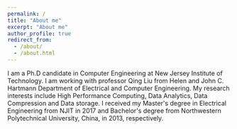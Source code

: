 ```yaml
---
permalink: /
title: "About me"
excerpt: "About me"
author_profile: true
redirect_from: 
  - /about/
  - /about.html
---
```

I am a Ph.D candidate in Computer Engineering at New Jersey Institute of Technology. I am working with professor Qing Liu from Helen and John C. Hartmann Department of Electrical and Computer Engineering. My research interests include High Performance Computing, Data Analytics, Data Compression and Data storage. I received my Master's degree in Electrical Engineering from NJIT in 2017 and Bachelor's degree from Northwestern Polytechnical University, China, in 2013, respectively.

